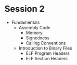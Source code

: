 # Session 2 

* Fundamentals
    * Assembly Code
        * Memory
        * Signedness
        * Calling Conventions
    * Introduction to Binary Files
        * ELF Program Headers
        * ELF Section Headers